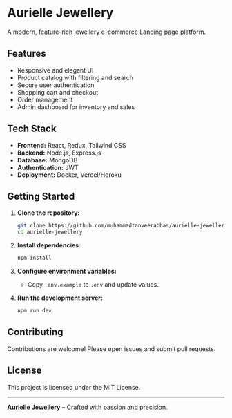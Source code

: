 # Aurielle Jewellery

A modern, feature-rich jewellery e-commerce Landing page platform.

## Features

- Responsive and elegant UI
- Product catalog with filtering and search
- Secure user authentication
- Shopping cart and checkout
- Order management
- Admin dashboard for inventory and sales

## Tech Stack

- **Frontend:** React, Redux, Tailwind CSS
- **Backend:** Node.js, Express.js
- **Database:** MongoDB
- **Authentication:** JWT
- **Deployment:** Docker, Vercel/Heroku

## Getting Started

1. **Clone the repository:**

   ```bash
   git clone https://github.com/muhammadtanveerabbas/aurielle-jewellery.git
   cd aurielle-jewellery
   ```

2. **Install dependencies:**

   ```bash
   npm install
   ```

3. **Configure environment variables:**

   - Copy `.env.example` to `.env` and update values.

4. **Run the development server:**
   ```bash
   npm run dev
   ```

## Contributing

Contributions are welcome! Please open issues and submit pull requests.

## License

This project is licensed under the MIT License.

---

**Aurielle Jewellery** – Crafted with passion and precision.
